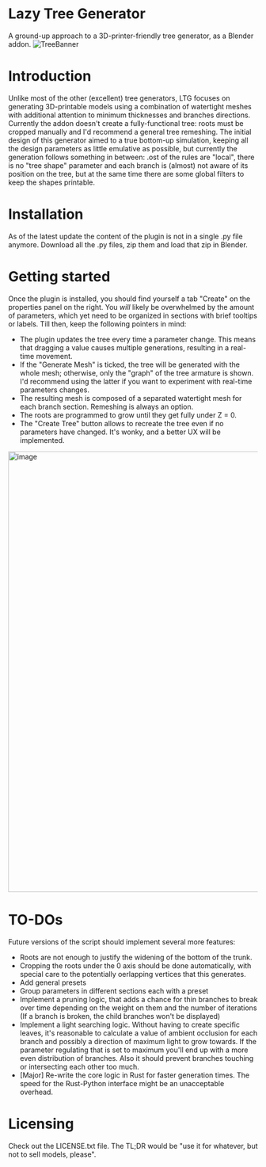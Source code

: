# Lazy Tree Generator

A ground-up approach to a 3D-printer-friendly tree generator, as a Blender addon.
![TreeBanner](https://github.com/thelazyone/lazy-tree/assets/10134358/9101992e-1458-4406-97da-630dfaa76a77 "Examples of generated trees, with extrenal bark texture added")

# Introduction
Unlike most of the other (excellent) tree generators, LTG focuses on generating 3D-printable models using a combination of watertight meshes with additional attention to minimum thicknesses and branches directions. Currently the addon doesn't create a fully-functional tree: roots must be cropped manually and I'd recommend a general tree remeshing.
The initial design of this generator aimed to a true bottom-up simulation, keeping all the design parameters as little emulative as possible, but currently the generation follows something in between: .ost of the rules are "local", there is no "tree shape" parameter and each branch is (almost) not aware of its position on the tree, but at the same time there are some global filters to keep the shapes printable.

# Installation
As of the latest update the content of the plugin is not in a single .py file anymore. 
Download all the .py files, zip them and load that zip in Blender.

# Getting started
Once the plugin is installed, you should find yourself a tab "Create" on the properties panel on the right.
You *will* likely be overwhelmed by the amount of parameters, which yet need to be organized in sections with brief tooltips or labels. Till then, keep the following pointers in mind: 
* The plugin updates the tree every time a parameter change. This means that dragging a value causes multiple generations, resulting in a real-time movement.
* If the "Generate Mesh" is ticked, the tree will be generated with the whole mesh; otherwise, only the "graph" of the tree armature is shown. I'd recommend using the latter if you want to experiment with real-time parameters changes.
* The resulting mesh is composed of a separated watertight mesh for each branch section. Remeshing is always an option.
* The roots are programmed to grow until they get fully under Z = 0.
* The "Create Tree" button allows to recreate the tree even if no parameters have changed. It's wonky, and a better UX will be implemented.
<img width="890" alt="image" src="https://github.com/thelazyone/lazy-tree/assets/10134358/80bdc087-cea5-4381-8255-99dbda951754">


# TO-DOs
Future versions of the script should implement several more features:
* Roots are not enough to justify the widening of the bottom of the trunk. 
* Cropping the roots under the 0 axis should be done automatically, with special care to the potentially oerlapping vertices that this generates.
* Add general presets
* Group parameters in different sections each with a preset
* Implement a pruning logic, that adds a chance for thin branches to break over time depending on the weight on them and the number of iterations (If a branch is broken, the child branches won't be displayed)
* Implement a light searching logic. Without having to create specific leaves, it's reasonable to calculate a value of ambient occlusion for each branch and possibly a direction of maximum light to grow towards. If the parameter regulating that is set to maximum you'll end up with a more even distribution of branches. Also it should prevent branches touching or intersecting each other too much.
* [Major] Re-write the core logic in Rust for faster generation times. The speed for the Rust-Python interface might be an unacceptable overhead.


# Licensing
Check out the LICENSE.txt file. The TL;DR would be "use it for whatever, but not to sell models, please".
